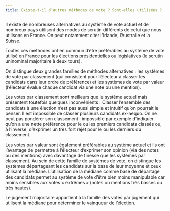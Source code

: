 ```yaml
---
title: Existe-t-il d’autres méthodes de vote ? Sont-elles utilisées ?
---
```


Il existe de nombreuses alternatives au système de vote actuel et de nombreux pays utilisent des modes de scrutin différents de celui que nous utilisons en France. On peut notamment citer l’Irlande, l’Australie et la Suisse.

Toutes ces méthodes ont en commun d’être préférables au système de vote utilisé en France pour les élections présidentielles ou législatives (le scrutin uninominal majoritaire à deux tours).

On distingue deux grandes familles de méthodes alternatives : les systèmes de vote par classement (qui consistent pour l’électeur à classer les candidats dans leur ordre de préférence) et les systèmes de vote par valeur (l’électeur évalue chaque candidat via une note ou une mention).

Les votes par classement sont meilleurs que le système actuel mais présentent toutefois quelques inconvénients :
Classer l’ensemble des candidats à une élection n’est pas aussi simple et intuitif qu’on pourrait le penser.
Il est impossible de classer plusieurs candidats ex-aequo.
On ne peut pas pondérer son classement : impossible par exemple d’indiquer qu’on a une nette préférence pour le ou les premiers candidats classés ou, à l’inverse, d’exprimer un très fort rejet pour le ou les derniers du classement.

Les votes par valeur sont également préférables au système actuel et ils ont l’avantage de permettre à l’électeur d’exprimer son opinion (via des notes ou des mentions) avec davantage de finesse que les systèmes par classement. Au sein de cette famille de systèmes de vote, on distingue les systèmes départageant les candidats sur la base de leur moyenne et ceux utilisant la médiane. L’utilisation de la médiane comme base de départage des candidats permet au système de vote d’être bien moins manipulable car moins sensibles aux votes « extrêmes » (notes ou mentions très basses ou très hautes).

Le jugement majoritaire appartient à la famille des votes par jugement qui utilisent la médiane pour déterminer le vainqueur de l’élection.

